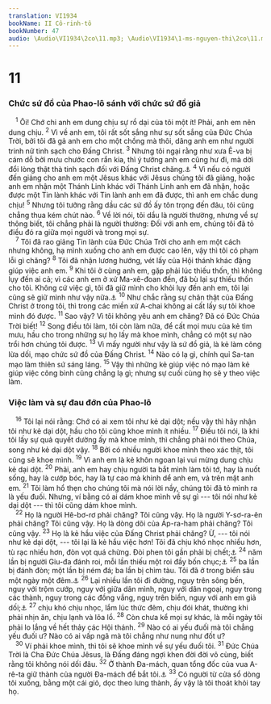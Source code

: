 ```yaml
---
translation: VI1934
bookName: II Cô-rinh-tô 
bookNumber: 47
audio: \Audio\VI1934\2co\11.mp3; \Audio\VI1934\1-ms-nguyen-thi\2co\11.mp3; \Audio\VI1934\2-ms-david-dong\2co\11.mp3
---
```


<div class="title"><h1>11</h1><h3>Chức sứ đồ của Phao-lô sánh với chức sứ đồ giả</h3></div>
<span class="verse 2co_11_1"> <sup>1</sup> Ôi! Chớ chi anh em dung chịu sự rồ dại của tôi một ít! Phải, anh em nên dung chịu. </span>
<span class="verse 2co_11_2"><sup>2</sup> Vì về anh em, tôi rất sốt sắng như sự sốt sắng của Đức Chúa Trời, bởi tôi đã gả anh em cho một chồng mà thôi, dâng anh em như người trinh nữ tinh sạch cho Đấng Christ. </span>
<span class="verse 2co_11_3"><sup>3</sup> Nhưng tôi ngại rằng như xưa Ê-va bị cám dỗ bởi mưu chước con rắn kia, thì ý tưởng anh em cũng hư đi, mà dời đổi lòng thật thà tinh sạch đối với Đấng Christ chăng.<a data-toggle="tooltip" data-placement="bottom" title="Sa 3:1-5,13">⚓</a></span>
<span class="verse 2co_11_4"><sup>4</sup> Vì nếu có người đến giảng cho anh em một Jêsus khác với Jêsus chúng tôi đã giảng, hoặc anh em nhận một Thánh Linh khác với Thánh Linh anh em đã nhận, hoặc được một Tin lành khác với Tin lành anh em đã được, thì anh em chắc dung chịu! </span>
<span class="verse 2co_11_5"><sup>5</sup> Nhưng tôi tưởng rằng dầu các sứ đồ ấy tôn trọng đến đâu, tôi cũng chẳng thua kém chút nào. </span>
<span class="verse 2co_11_6"><sup>6</sup> Về lời nói, tôi dầu là người thường, nhưng về sự thông biết, tôi chẳng phải là người thường: Đối với anh em, chúng tôi đã tỏ điều đó ra giữa mọi người và trong mọi sự. <br/></span>
<span class="verse 2co_11_7"> <sup>7</sup> Tôi đã rao giảng Tin lành của Đức Chúa Trời cho anh em một cách nhưng không, hạ mình xuống cho anh em được cao lên, vậy thì tôi có phạm lỗi gì chăng? </span>
<span class="verse 2co_11_8"><sup>8</sup> Tôi đã nhận lương hướng, vét lấy của Hội thánh khác đặng giúp việc anh em. </span>
<span class="verse 2co_11_9"><sup>9</sup> Khi tôi ở cùng anh em, gặp phải lúc thiếu thốn, thì không lụy đến ai cả; vì các anh em ở xứ Ma-xê-đoan đến, đã bù lại sự thiếu thốn cho tôi. Không cứ việc gì, tôi đã giữ mình cho khỏi lụy đến anh em, tôi lại cũng sẽ giữ mình như vậy nữa.<a data-toggle="tooltip" data-placement="bottom" title="Phil 4:15-18">⚓</a></span>
<span class="verse 2co_11_10"><sup>10</sup> Như chắc rằng sự chân thật của Đấng Christ ở trong tôi, thì trong các miền xứ A-chai không ai cất lấy sự tôi khoe mình đó được. </span>
<span class="verse 2co_11_11"><sup>11</sup> Sao vậy? Vì tôi không yêu anh em chăng? Đã có Đức Chúa Trời biết! </span>
<span class="verse 2co_11_12"><sup>12</sup> Song điều tôi làm, tôi còn làm nữa, để cất mọi mưu của kẻ tìm mưu, hầu cho trong những sự họ lấy mà khoe mình, chẳng có một sự nào trổi hơn chúng tôi được. </span>
<span class="verse 2co_11_13"><sup>13</sup> Vì mấy người như vậy là sứ đồ giả, là kẻ làm công lừa dối, mạo chức sứ đồ của Đấng Christ. </span>
<span class="verse 2co_11_14"><sup>14</sup> Nào có lạ gì, chính quỉ Sa-tan mạo làm thiên sứ sáng láng. </span>
<span class="verse 2co_11_15"><sup>15</sup> Vậy thì những kẻ giúp việc nó mạo làm kẻ giúp việc công bình cũng chẳng lạ gì; nhưng sự cuối cùng họ sẽ y theo việc làm. <br/></span>
<div class="title"><h3>Việc làm và sự đau đớn của Phao-lô</h3></div>
<span class="verse 2co_11_16"> <sup>16</sup> Tôi lại nói rằng: Chớ có ai xem tôi như kẻ dại dột; nếu vậy thì hãy nhận tôi như kẻ dại dột, hầu cho tôi cũng khoe mình ít nhiều. </span>
<span class="verse 2co_11_17"><sup>17</sup> Điều tôi nói, là khi tôi lấy sự quả quyết dường ấy mà khoe mình, thì chẳng phải nói theo Chúa, song như kẻ dại dột vậy. </span>
<span class="verse 2co_11_18"><sup>18</sup> Bởi có nhiều người khoe mình theo xác thịt, tôi cũng sẽ khoe mình. </span>
<span class="verse 2co_11_19"><sup>19</sup> Vì anh em là kẻ khôn ngoan lại vui mừng dung chịu kẻ dại dột. </span>
<span class="verse 2co_11_20"><sup>20</sup> Phải, anh em hay chịu người ta bắt mình làm tôi tớ, hay là nuốt sống, hay là cướp bóc, hay là tự cao mà khinh dể anh em, vả trên mặt anh em. </span>
<span class="verse 2co_11_21"><sup>21</sup> Tôi làm hổ thẹn cho chúng tôi mà nói lời nầy, chúng tôi đã tỏ mình ra là yếu đuối. Nhưng, ví bằng có ai dám khoe mình về sự gì --- tôi nói như kẻ dại dột --- thì tôi cũng dám khoe mình. <br/></span>
<span class="verse 2co_11_22"> <sup>22</sup> Họ là người Hê-bơ-rơ phải chăng? Tôi cũng vậy. Họ là người Y-sơ-ra-ên phải chăng? Tôi cũng vậy. Họ là dòng dõi của Áp-ra-ham phải chăng? Tôi cũng vậy. </span>
<span class="verse 2co_11_23"><sup>23</sup> Họ là kẻ hầu việc của Đấng Christ phải chăng? Ừ, --- tôi nói như kẻ dại dột, --- tôi lại là kẻ hầu việc hơn! Tôi đã chịu khó nhọc nhiều hơn, tù rạc nhiều hơn, đòn vọt quá chừng. Đòi phen tôi gần phải bị chết;<a data-toggle="tooltip" data-placement="bottom" title="Cong 16:23">⚓</a></span>
<span class="verse 2co_11_24"><sup>24</sup> năm lần bị người Giu-đa đánh roi, mỗi lần thiếu một roi đầy bốn chục;<a data-toggle="tooltip" data-placement="bottom" title="Phu 25:3">⚓</a></span>
<span class="verse 2co_11_25"><sup>25</sup> ba lần bị đánh đòn; một lần bị ném đá; ba lần bị chìm tàu. Tôi đã ở trong biển sâu một ngày một đêm.<a data-toggle="tooltip" data-placement="bottom" title="Cong 16:22; 14:19">⚓</a></span>
<span class="verse 2co_11_26"><sup>26</sup> Lại nhiều lần tôi đi đường, nguy trên sông bến, nguy với trộm cướp, nguy với giữa dân mình, nguy với dân ngoại, nguy trong các thành, nguy trong các đồng vắng, nguy trên biển, nguy với anh em giả dối;<a data-toggle="tooltip" data-placement="bottom" title="Cong 9:23; 14:5">⚓</a></span>
<span class="verse 2co_11_27"><sup>27</sup> chịu khó chịu nhọc, lắm lúc thức đêm, chịu đói khát, thường khi phải nhịn ăn, chịu lạnh và lõa lồ. </span>
<span class="verse 2co_11_28"><sup>28</sup> Còn chưa kể mọi sự khác, là mỗi ngày tôi phải lo lắng về hết thảy các Hội thánh. </span>
<span class="verse 2co_11_29"><sup>29</sup> Nào có ai yếu đuối mà tôi chẳng yếu đuối ư? Nào có ai vấp ngã mà tôi chẳng như nung như đốt ư? <br/></span>
<span class="verse 2co_11_30"> <sup>30</sup> Ví phải khoe mình, thì tôi sẽ khoe mình về sự yếu đuối tôi. </span>
<span class="verse 2co_11_31"><sup>31</sup> Đức Chúa Trời là Cha Đức Chúa Jêsus, là Đấng đáng ngợi khen đời đời vô cùng, biết rằng tôi không nói dối đâu. </span>
<span class="verse 2co_11_32"><sup>32</sup> Ở thành Đa-mách, quan tổng đốc của vua A-rê-ta giữ thành của người Đa-mách để bắt tôi.<a data-toggle="tooltip" data-placement="bottom" title="Cong 9:23-25">⚓</a></span>
<span class="verse 2co_11_33"><sup>33</sup> Có người từ cửa sổ dòng tôi xuống, bằng một cái giỏ, dọc theo lưng thành, ấy vậy là tôi thoát khỏi tay họ. <br/></span>
